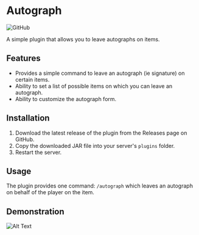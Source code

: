 # Autograph
![GitHub](https://img.shields.io/github/license/qu4ks/Autograph?style=flat-square)

A simple plugin that allows you to leave autographs on items.

## Features

- Provides a simple command to leave an autograph (ie signature) on certain items.
- Ability to set a list of possible items on which you can leave an autograph.
- Ability to customize the autograph form.

## Installation

1. Download the latest release of the plugin from the Releases page on GitHub.
2. Copy the downloaded JAR file into your server's `plugins` folder.
3. Restart the server.

## Usage

The plugin provides one command: `/autograph` which leaves an autograph on behalf of the player on the item.

## Demonstration

![Alt Text](https://raw.githubusercontent.com/qu4ks/Autograph/master/demo.gif)
